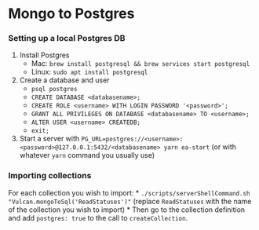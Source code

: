 # Mongo to Postgres

### Setting up a local Postgres DB

1. Install Postgres
	* Mac: `brew install postgresql && brew services start postgresql`
	* Linux: `sudo apt install postgresql`
2. Create a database and user
	* `psql postgres`
	* `CREATE DATABASE <databasename>;`
	* `CREATE ROLE <username> WITH LOGIN PASSWORD '<password>';`
	* `GRANT ALL PRIVILEGES ON DATABASE <databasename> TO <username>;`
	* `ALTER USER <username> CREATEDB;`
	* `exit;`
3. Start a server with `PG_URL=postgres://<username>:<password>@127.0.0.1:5432/<databasename> yarn ea-start`
   (or with whatever `yarn` command you usually use)

### Importing collections
For each collection you wish to import:
	* `./scripts/serverShellCommand.sh "Vulcan.mongoToSql('ReadStatuses')"`
	  (replace `ReadStatuses` with the name of the collection you wish to import)
	* Then go to the collection definition and add `postgres: true` to the call
	  to `createCollection`.
